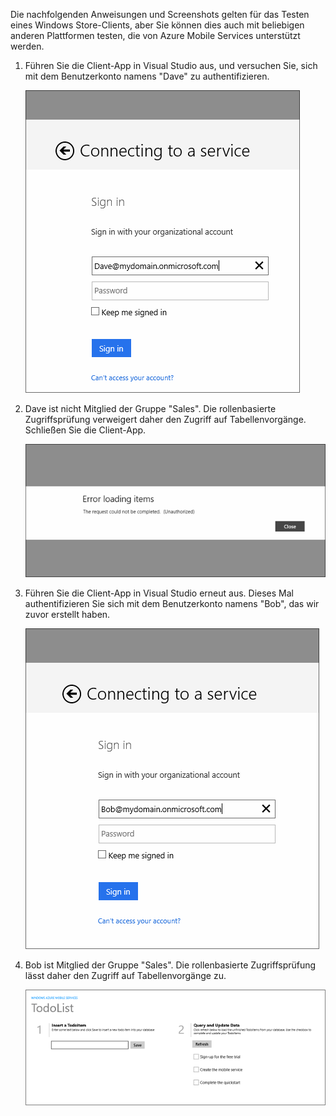 ﻿
Die nachfolgenden Anweisungen und Screenshots gelten für das Testen eines Windows Store-Clients, aber Sie können dies auch mit beliebigen anderen Plattformen testen, die von Azure Mobile Services unterstützt werden. 

1. Führen Sie die Client-App in Visual Studio aus, und versuchen Sie, sich mit dem Benutzerkonto namens "Dave" zu authentifizieren. 

    ![](./media/mobile-services-aad-rbac-test-app/dave-login.png)

2. Dave ist nicht Mitglied der Gruppe "Sales". Die rollenbasierte Zugriffsprüfung verweigert daher den Zugriff auf Tabellenvorgänge. Schließen Sie die Client-App.

    ![](./media/mobile-services-aad-rbac-test-app/unauthorized.png)

3. Führen Sie die Client-App in Visual Studio erneut aus. Dieses Mal authentifizieren Sie sich mit dem Benutzerkonto namens "Bob", das wir zuvor erstellt haben.

    ![](./media/mobile-services-aad-rbac-test-app/bob-login.png)

4. Bob ist Mitglied der Gruppe "Sales". Die rollenbasierte Zugriffsprüfung lässt daher den Zugriff auf Tabellenvorgänge zu.

    ![](./media/mobile-services-aad-rbac-test-app/success.png)



